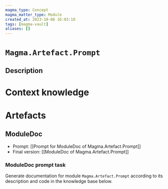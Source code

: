 ```yaml
---
magma_type: Concept
magma_matter_type: Module
created_at: 2023-10-06 16:03:10
tags: [magma-vault]
aliases: []
---
```

# `Magma.Artefact.Prompt`

## Description

<!--
What is a `Magma.Artefact.Prompt`?

Your knowledge about the module, i.e. facts, problems and properties etc.
-->


# Context knowledge

<!--
This section should include background knowledge needed for the model to create a proper response, i.e. information it does not know either because of the knowledge cut-off date or unpublished knowledge.

Write it down right here in a subsection or use a transclusion. If applicable, specify source information that the model can use to generate a reference in the response.
-->




# Artefacts

## ModuleDoc

- Prompt: [[Prompt for ModuleDoc of Magma.Artefact.Prompt]]
- Final version: [[ModuleDoc of Magma.Artefact.Prompt]]

### ModuleDoc prompt task

Generate documentation for module `Magma.Artefact.Prompt` according to its description and code in the knowledge base below.
